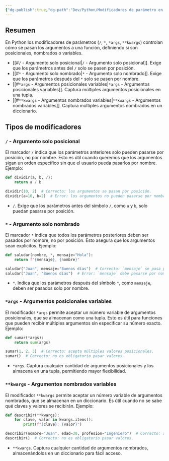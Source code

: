 ```yaml
---
{"dg-publish":true,"dg-path":"Dev/Python/Modificadores de parámetro en Python.md","permalink":"/dev/python/modificadores-de-parametro-en-python/","created":"2025-01-01T19:45","updated":"2025-01-01T20:37"}
---
```


## Resumen
En Python los modificadores de parámetros (`/`, `*`, `*args`, `**kwargs`) controlan cómo se pasan los argumentos a una función, definiendo si son posicionales, nombrados o variables.
- [[#`/` - Argumento solo posicional|`/` - Argumento solo posicional]]. Exige que los parámetros antes del `/` solo se pasen por posición.
- [[#`*` - Argumento solo nombrado|`*` - Argumento solo nombrado]]. Exige que los parámetros después del `*` solo se pasen por nombre.
- [[#`*args` - Argumentos posicionales variables|`*args` - Argumentos posicionales variables]]. Captura múltiples argumentos posicionales en una tupla.
- [[#`**kwargs` - Argumentos nombrados variables|`**kwargs` - Argumentos nombrados variables]]. Captura múltiples argumentos nombrados en un diccionario.

## Tipos de modificadores
### `/` - Argumento solo posicional
El marcador `/` indica que los parámetros anteriores solo pueden pasarse por posición, no por nombre. Esto es útil cuando queremos que los argumentos sigan un orden específico sin que el usuario pueda pasarlos por nombre. Ejemplo:

```py
def dividir(a, b, /):
    return a / b

dividir(10, 2)  # Correcto: los argumentos se pasan por posición.
dividir(a=10, b=2)  # Error: los argumentos no pueden pasarse por nombre.
```
- `/`. Exige que los parámetros antes del símbolo `/`, como `a` y `b`, solo puedan pasarse por posición.

### `*` - Argumento solo nombrado
El marcador `*` indica que todos los parámetros posteriores deben ser pasados por nombre, no por posición. Esto asegura que los argumentos sean explícitos. Ejemplo:

```py
def saludar(nombre, *, mensaje="Hola"):
    return f"{mensaje}, {nombre}"

saludar("Juan", mensaje="Buenos días")  # Correcto: `mensaje` se pasa por nombre.
saludar("Juan", "Buenos días")  # Error: `mensaje` debe pasarse por nombre.
```
- `*`. Indica que los parámetros después del símbolo `*`, como `mensaje`, deben ser pasados solo por nombre.

### `*args` - Argumentos posicionales variables
El modificador `*args` permite aceptar un número variable de argumentos posicionales, que se almacenan como una tupla. Esto es útil para funciones que pueden recibir múltiples argumentos sin especificar su número exacto. Ejemplo:

```py
def sumar(*args):
    return sum(args)

sumar(1, 2, 3)  # Correcto: acepta múltiples valores posicionales.
sumar()  # Correcto: no es obligatorio pasar valores.
```
- `*args`. Captura cualquier cantidad de argumentos posicionales y los almacena en una tupla, permitiendo mayor flexibilidad.

### `**kwargs` - Argumentos nombrados variables
El modificador `**kwargs` permite aceptar un número variable de argumentos nombrados, que se almacenan en un diccionario. Es útil cuando no se sabe qué claves y valores se recibirán. Ejemplo:

```py
def describir(**kwargs):
    for clave, valor in kwargs.items():
        print(f"{clave}: {valor}")

describir(nombre="Juan", edad=30, profesion="Ingeniero")  # Correcto: acepta argumentos nombrados.
describir()  # Correcto: no es obligatorio pasar valores.
```
- `**kwargs`. Captura cualquier cantidad de argumentos nombrados, almacenándolos en un diccionario para fácil acceso.
